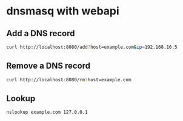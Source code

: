 # dnsmasq with webapi

## Add a DNS record

```sh
curl http://localhost:8080/add?host=example.com&ip=192.168.10.5
```

## Remove a DNS record

```sh
curl http://localhost:8080/rm?host=example.com
```

## Lookup

```sh
nslookup example.com 127.0.0.1
```
